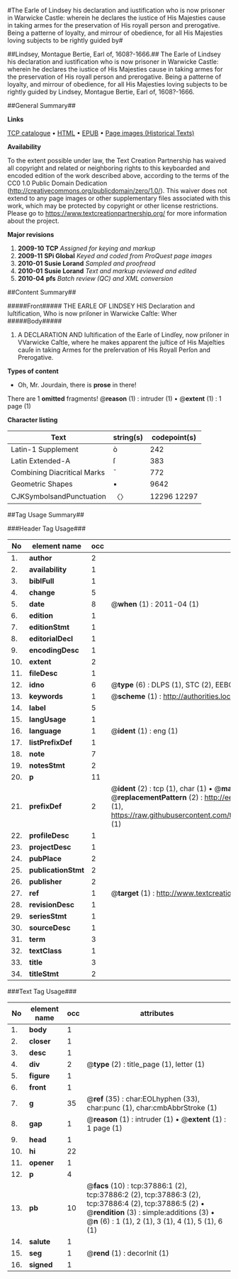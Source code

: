 #The Earle of Lindsey his declaration and iustification who is now prisoner in Warwicke Castle: wherein he declares the iustice of His Majesties cause in taking armes for the preservation of His royall person and prerogative. Being a patterne of loyalty, and mirrour of obedience, for all His Majesties loving subjects to be rightly guided by#

##Lindsey, Montague Bertie, Earl of, 1608?-1666.##
The Earle of Lindsey his declaration and iustification who is now prisoner in Warwicke Castle: wherein he declares the iustice of His Majesties cause in taking armes for the preservation of His royall person and prerogative. Being a patterne of loyalty, and mirrour of obedience, for all His Majesties loving subjects to be rightly guided by
Lindsey, Montague Bertie, Earl of, 1608?-1666.

##General Summary##

**Links**

[TCP catalogue](http://www.ota.ox.ac.uk/tcp/)  • 
[HTML](http://tei.it.ox.ac.uk/tcp/Texts-HTML/free/A48/A48597.html)  • 
[EPUB](http://tei.it.ox.ac.uk/tcp/Texts-EPUB/free/A48/A48597.epub) • 
[Page images (Historical Texts)](https://historicaltexts.jisc.ac.uk/eebo-99833410e)

**Availability**

To the extent possible under law, the Text Creation Partnership has waived all copyright and related or neighboring rights to this keyboarded and encoded edition of the work described above, according to the terms of the CC0 1.0 Public Domain Dedication (http://creativecommons.org/publicdomain/zero/1.0/). This waiver does not extend to any page images or other supplementary files associated with this work, which may be protected by copyright or other license restrictions. Please go to https://www.textcreationpartnership.org/ for more information about the project.

**Major revisions**

1. __2009-10__ __TCP__ *Assigned for keying and markup*
1. __2009-11__ __SPi Global__ *Keyed and coded from ProQuest page images*
1. __2010-01__ __Susie Lorand__ *Sampled and proofread*
1. __2010-01__ __Susie Lorand__ *Text and markup reviewed and edited*
1. __2010-04__ __pfs__ *Batch review (QC) and XML conversion*

##Content Summary##

#####Front#####
THE EARLE OF LINDSEY HIS Declaration and Iuſtification, Who is now priſoner in Warwicke Caſtle: Wher
#####Body#####

1. A DECLARATION AND Iuſtification of the Earle of Lindſey, now priſoner in VVarwicke Caſtle, where he makes apparent the juſtice of His Majeſties cauſe in taking Armes for the preſervation of His Royall Perſon and Prerogative.

**Types of content**

  * Oh, Mr. Jourdain, there is **prose** in there!

There are 1 **omitted** fragments! 
 @__reason__ (1) : intruder (1)  •  @__extent__ (1) : 1 page (1)

**Character listing**


|Text|string(s)|codepoint(s)|
|---|---|---|
|Latin-1 Supplement|ò|242|
|Latin Extended-A|ſ|383|
|Combining             Diacritical Marks|̄|772|
|Geometric Shapes|▪|9642|
|CJKSymbolsandPunctuation|〈〉|12296 12297|

##Tag Usage Summary##

###Header Tag Usage###

|No|element name|occ|attributes|
|---|---|---|---|
|1.|__author__|2||
|2.|__availability__|1||
|3.|__biblFull__|1||
|4.|__change__|5||
|5.|__date__|8| @__when__ (1) : 2011-04 (1)|
|6.|__edition__|1||
|7.|__editionStmt__|1||
|8.|__editorialDecl__|1||
|9.|__encodingDesc__|1||
|10.|__extent__|2||
|11.|__fileDesc__|1||
|12.|__idno__|6| @__type__ (6) : DLPS (1), STC (2), EEBO-CITATION (1), PROQUEST (1), VID (1)|
|13.|__keywords__|1| @__scheme__ (1) : http://authorities.loc.gov/ (1)|
|14.|__label__|5||
|15.|__langUsage__|1||
|16.|__language__|1| @__ident__ (1) : eng (1)|
|17.|__listPrefixDef__|1||
|18.|__note__|7||
|19.|__notesStmt__|2||
|20.|__p__|11||
|21.|__prefixDef__|2| @__ident__ (2) : tcp (1), char (1)  •  @__matchPattern__ (2) : ([0-9\-]+):([0-9IVX]+) (1), (.+) (1)  •  @__replacementPattern__ (2) : http://eebo.chadwyck.com/downloadtiff?vid=$1&page=$2 (1), https://raw.githubusercontent.com/textcreationpartnership/Texts/master/tcpchars.xml#$1 (1)|
|22.|__profileDesc__|1||
|23.|__projectDesc__|1||
|24.|__pubPlace__|2||
|25.|__publicationStmt__|2||
|26.|__publisher__|2||
|27.|__ref__|1| @__target__ (1) : http://www.textcreationpartnership.org/docs/. (1)|
|28.|__revisionDesc__|1||
|29.|__seriesStmt__|1||
|30.|__sourceDesc__|1||
|31.|__term__|3||
|32.|__textClass__|1||
|33.|__title__|3||
|34.|__titleStmt__|2||


###Text Tag Usage###

|No|element name|occ|attributes|
|---|---|---|---|
|1.|__body__|1||
|2.|__closer__|1||
|3.|__desc__|1||
|4.|__div__|2| @__type__ (2) : title_page (1), letter (1)|
|5.|__figure__|1||
|6.|__front__|1||
|7.|__g__|35| @__ref__ (35) : char:EOLhyphen (33), char:punc (1), char:cmbAbbrStroke (1)|
|8.|__gap__|1| @__reason__ (1) : intruder (1)  •  @__extent__ (1) : 1 page (1)|
|9.|__head__|1||
|10.|__hi__|22||
|11.|__opener__|1||
|12.|__p__|4||
|13.|__pb__|10| @__facs__ (10) : tcp:37886:1 (2), tcp:37886:2 (2), tcp:37886:3 (2), tcp:37886:4 (2), tcp:37886:5 (2)  •  @__rendition__ (3) : simple:additions (3)  •  @__n__ (6) : 1 (1), 2 (1), 3 (1), 4 (1), 5 (1), 6 (1)|
|14.|__salute__|1||
|15.|__seg__|1| @__rend__ (1) : decorInit (1)|
|16.|__signed__|1||

